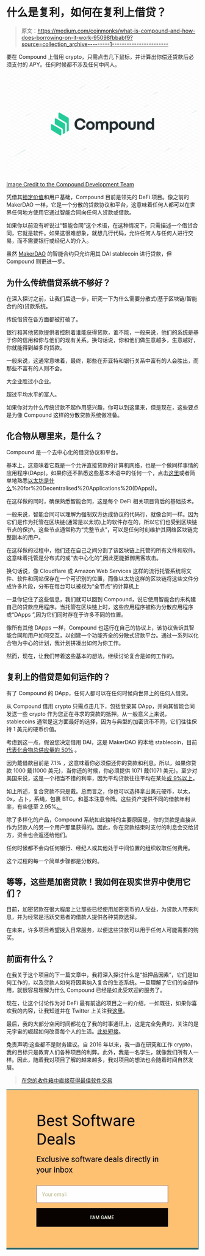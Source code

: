 # 什么是复利，如何在复利上借贷？

> 原文：<https://medium.com/coinmonks/what-is-compound-and-how-does-borrowing-on-it-work-95098fbbabf9?source=collection_archive---------1----------------------->

要在 Compound 上借用 crypto，只需点击几下鼠标，并计算出你偿还贷款后必须支付的 APY。任何时候都不涉及任何中间人。

![](img/4b7c054e3bfb9b6195ebc6b3209d4bb2.png)

[Image Credit to the Compound Development Team](http://compound.finance)

凭借其[锁定价值](https://defipulse.com/)和用户基础，Compound 目前是领先的 DeFi 项目。像之前的 MakerDAO 一样，它是一个分散的贷款协议和平台，这意味着任何人都可以在世界任何地方使用它通过智能合同向任何人贷款或借款。

如果你以前没有听说过“智能合同”这个术语，在这种情况下，只需描述一个借贷合同，它就是软件。如果这很难想象，就想几行代码，允许任何人与任何人进行交易，而不需要银行或经纪人的介入。

虽然 [MakerDAO](https://makerdao.com/en/whitepaper/) 的智能合约只允许用其 DAI stablecoin 进行贷款，但 Compound 则更进一步。

## 为什么传统借贷系统不够好？

在深入探讨之前，让我们后退一步，研究一下为什么需要分散式(基于区块链/智能合约的)贷款系统。

传统借贷在各方面都被打破了。

银行和其他贷款提供者控制着谁能获得贷款，谁不能，一般来说，他们的系统是基于你的信用和你与他们的现有关系。换句话说，你和他们做生意越多，生意越好，你就能得到越多的贷款。

一般来说，这通常意味着，最终，那些在菲亚特和银行关系中富有的人会胜出，而那些不富有的人则不会。

大企业胜过小企业。

超过平均水平的富人。

如果你对为什么传统贷款不起作用感兴趣，你可以到这里来，但是现在，这些要点是为像 Compound 这样的分散贷款系统做准备。

## 化合物从哪里来，是什么？

Compound 是一个去中心化的借贷协议和平台。

基本上，这意味着它既是一个允许直接贷款的计算机网络，也是一个做同样事情的应用程序(DApp)。如果你还不熟悉这些基本术语中的任何一个，点击[这里](https://www.asiablockchainreview.com/what-is-the-difference-between-a-centralized-network-decentralized-network-and-distributed-ledger/)或者简单地熟悉[以太坊是什么](https://www.bitpanda.com/academy/en/lessons/what-is-ethereum/#:~:text=Ethereum%20is%20an%20operating%20system,)%20for%20Decentralised%20Applications%20(DApps))。

在这样做的同时，确保熟悉智能合同，这是每个 DeFi 相关项目背后的基础技术。

一般来说，智能合同可以理解为强制双方达成协议的代码行，就像合同一样。因为它们是作为托管在区块链(通常是以太坊)上的软件存在的，所以它们也受到区块链节点的保护。这些节点通常称为“完整节点”，可以是任何时刻维护其网络区块链完整副本的用户。

在这样做的过程中，他们还在自己之间分割了该区块链上托管的所有文件和软件。这意味着托管是分布式的或“去中心化的”,因此更能抵御黑客攻击。

换句话说，像 Cloudflare 或 Amazon Web Services 这样的流行托管系统将文件、软件和网站保存在一个可识别的位置，而像以太坊这样的区块链将这些文件分成许多片段，分布在每台可以被视为“全节点”的计算机上

一旦你记住了这些信息，我们就可以回到 Compound，说它使用智能合约来构建自己的贷款应用程序。当托管在区块链上时，这些应用程序被称为分散应用程序或“DApps ”,因为它们同时存在于许多不同的位置。

像所有其他 DApps 一样，Compound 也运行在自己的协议上，该协议告诉其智能合同和用户如何交互，以创建一个功能齐全的分散式贷款平台。通过一系列以化合物为中心的计划，我计划拼凑出如何为你工作。

然而，现在，让我们带着这些基本的想法，继续讨论复合是如何工作的。

## 复利上的借贷是如何运作的？

有了 Compound 的 DApp，任何人都可以在任何时候向世界上的任何人借贷。

从 Compound 借用 crypto 只需点击几下，包括登录其 DApp，并向其智能合同发送一些 crypto 作为您正在寻求的贷款的抵押。从一般意义上来说，stablecoins 通常是这方面最好的选择，因为与典型的加密货币不同，它们往往保持 1 美元的硬币价值。

考虑到这一点，假设您决定借用 DAI，这是 MakerDAO 的本地 stablecoin，目前[代表化合物总供应量的 50%](https://compound.finance/markets) 。

因为戴借款目前是 7.1% ，这意味着你必须偿还你的贷款和利息。所以，如果你贷款 1000 戴(1000 美元)，当你还的时候，你必须提供 1071 戴(1071 美元)。至少对美国来说，这是一个相当不错的利率，因为平均贷款往往平均在某处[或 9%以上](https://www.experian.com/blogs/ask-experian/whats-a-good-interest-rate-for-a-personal-loan/#:~:text=loan%20interest%20rates.-,What%20Is%20the%20Average%20Interest%20Rate%20on%20a%20Personal%20Loan,from%206%25%20to%2036%25.)。

如上所述，复合贷款不只是戴。总而言之，你也可以选择拿出美元硬币，以太，0x，占卜，系绳，包裹 BTC，和基本注意令牌。这些资产提供不同的借款年利率，有些低至 2.95%[。](https://compound.finance/markets)

除了多样化的产品，Compound 系统如此独特的主要原因是，你的贷款是直接从作为贷款人的另一个用户那里获得的。因此，你在贷款结束时支付的利息会交给贷方，资金也会返还给他们。

任何时候都不会向任何银行、经纪人或其他处于中间位置的组织收取任何费用。

这个过程的每一个简单步骤都是分散的。

## 等等，这些是加密贷款！我如何在现实世界中使用它们？

目前，加密贷款在很大程度上让那些已经使用加密货币的人受益，为贷款人带来利息，并为经常是活跃交易者的借款人提供各种贷款选择。

在未来，许多项目希望拨入日常服务，以便这些贷款可以用于任何人可能需要的购买。

## 前面有什么？

在我关于这个项目的下一篇文章中，我将深入探讨什么是“抵押品因素”，它们是如何工作的，以及贷款人如何将因素纳入复合的生态系统。一旦理解了它们的全部作用，就很容易理解为什么 Compound 已经是如此受欢迎的服务了。

现在，让这个讨论作为对 DeFi 最有前途的项目之一的介绍，一如既往，如果你喜欢我的内容，让我知道并在 Twitter 上关注我[这里](https://twitter.com/ExpatCrypto3)。

最后，我的大部分空闲时间都花在了我的时事通讯上，这是完全免费的，关注的是元宇宙的崛起如何改善每个人的生活。[此处短接](https://www.getrevue.co/profile/blockdemiclab)。

免责声明:这些都不是财务建议。自 2016 年以来，我一直在研究和工作 crypto，我的目标只是教育人们各种项目的利弊。此外，我是一名学生，就像我们所有人一样。因此，随着我对项目了解的越来越多，我对项目的想法也会随着时间自然发展。

> [在您的收件箱中直接获得最佳软件交易](https://coincodecap.com?utm_source=coinmonks)

[![](img/160ce73bd06d46c2250251e7d5969f9d.png)](https://coincodecap.com?utm_source=coinmonks)